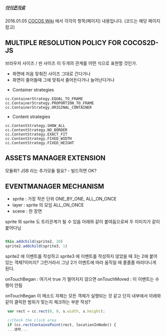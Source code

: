 
##### [아이콘자료](flaticon.com)

2016.01.05
[COCOS Wiki](http://cocos2d-x.org/wiki/) 에서
각각의 항목(페이지) 내용입니다. (코드는 해당 페이지 참고)


## MULTIPLE RESOLUTION POLICY FOR COCOS2D-JS


브라우저 사이즈 / 씬 사이즈 
이 두개의 관계를 어떤 식으로 표현할 것인가.
- 화면에 처음 맞춰진 사이즈 그대로 간다거나
- 화면이 줄어들때 그에 맞춰서 줄어든다거나 늘어난다거나

* Container strategies

```
cc.ContainerStrategy.EQUAL_TO_FRAME
cc.ContainerStrategy.PROPORTION_TO_FRAME
cc.ContainerStrategy.ORIGINAL_CONTAINER
```

* Content strategies

```
cc.ContentStrategy.SHOW_ALL
cc.ContentStrategy.NO_BORDER
cc.ContentStrategy.EXACT_FIT
cc.ContentStrategy.FIXED_WIDTH
cc.ContentStrategy.FIXED_HEIGHT
```

## ASSETS MANAGER EXTENSION

모듈화?
JSB 라는 추가모듈 필요? - 빌드하면 OK?


## EVENTMANAGER MECHANISM

- sprite : 가장 작은 단위 ONE_BY_ONE, ALL_ON_ONCE
- layer : sprite 의 모임 ALL_ON_ONCE
- scene : 한 장면

sprite 와 sprite 도 트리관계가 될 수 있음
아래와 같이 붙여둠으로써 두 이미지가 같이 붙어다님

```javascript

this.addchild(sprite2, 20)
sprite2.addchild(sprite3, 1)

```

sprite2 에 이벤트를 작성하고
sprite3 에 이벤트를 작성하지 않았을 때
3는 2에 붙어있는 객체?이미지? 그런거라서
그냥 2가 이벤트에 따라 움직일 때 졸졸졸 따라다니게 된다.


onTouchBegan : 여기서 true 가 떨어지지 않으면
onTouchMoved : 이 이벤트는 수행이 안됨

onTouchBegan 이 메소드 자체는 모든 객체가 실행되는 것 같고
단지 내부에서 아래와 같이 클릭한 범위가 맞는지 체크하는 부분 작성?

```javascript
 var rect = cc.rect(0, 0, s.width, s.height);

 //Check the click area
 if (cc.rectContainsPoint(rect, locationInNode)) {    
 ...생략... 

```

